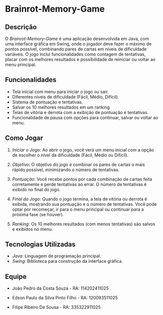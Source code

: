 # Brainrot-Memory-Game

## Descrição

O *Brainrot-Memory-Game* é uma aplicação desenvolvida em Java, com uma interface gráfica em Swing, onde o jogador deve fazer o máximo de pontos possível, combinando pares de cartas em níveis de dificuldade variáveis. O jogo inclui funcionalidades como contagem de tentativas, placar com os melhores resultados e possibilidade de reiniciar ou voltar ao menu principal.

## Funcionalidades

- Tela inicial com menu para iniciar o jogo ou sair.
- Diferentes níveis de dificuldade (Fácil, Médio, Difícil).
- Sistema de pontuação e tentativas.
- Salvar os 10 melhores resultados em um ranking.
- Telas de vitória e derrota com a exibição de pontuação e tentativas.
- Funcionalidade de pausa com opções para continuar, salvar ou voltar ao menu.

## Como Jogar

1. *Iniciar o Jogo*: Ao abrir o jogo, você verá um menu inicial com a opção de escolher o nível da dificuldade (Fácil, Médio ou Difícil).
   
2. *Objetivo*: O objetivo do jogo é combinar os pares de cartas o mais rápido possível, minimizando o número de tentativas.
   
3. *Pontuação*: Você recebe pontos por cada combinação de cartas feita corretamente e perde tentativas ao errar. O número de tentativas é exibido no final do jogo.
   
4. *Final do Jogo*: Quando o jogo termina, a tela de vitória ou derrota é exibida, mostrando sua pontuação e o número de tentativas. Você pode optar por recomeçar, ir para o menu principal ou continuar para a próxima fase (se houver).
   
5. *Ranking*: Os 10 melhores resultados (com menos tentativas) são salvos e exibidos no menu.

## Tecnologias Utilizadas

- *Java*: Linguagem de programação principal.
- *Swing*: Biblioteca para construção da interface gráfica.



## Equipe

- João Pedro da Costa Souza - RA: 114202411025

- Edson Paulo da Silva Pinto Filho - RA: 120093511025

- Filipe Ribeiro De Sousa - RA: 335322911025
